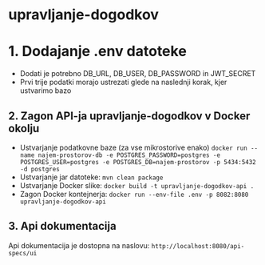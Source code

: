 # upravljanje-dogodkov

# 1. Dodajanje .env datoteke
- Dodati je potrebno DB_URL, DB_USER, DB_PASSWORD in JWT_SECRET
- Prvi trije podatki morajo ustrezati glede na naslednji korak, kjer ustvarimo bazo

## 2. Zagon API-ja upravljanje-dogodkov v Docker okolju
- Ustvarjanje podatkovne baze (za vse mikrostorive enako) `docker run --name najem-prostorov-db -e POSTGRES_PASSWORD=postgres -e POSTGRES_USER=postgres -e POSTGRES_DB=najem-prostorov -p 5434:5432 -d postgres`
- Ustvarjanje jar datoteke: `mvn clean package`
- Ustvarjanje Docker slike: `docker build -t upravljanje-dogodkov-api .`
- Zagon Docker kontejnerja: `docker run --env-file .env -p 8082:8080 upravljanje-dogodkov-api `

## 3. Api dokumentacija
Api dokumentacija je dostopna na naslovu: `http://localhost:8080/api-specs/ui`
